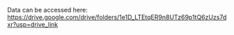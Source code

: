 Data can be accessed here: https://drive.google.com/drive/folders/1e1D_LTEtqER9n8UTz69p1tQ6zUzs7dxr?usp=drive_link
